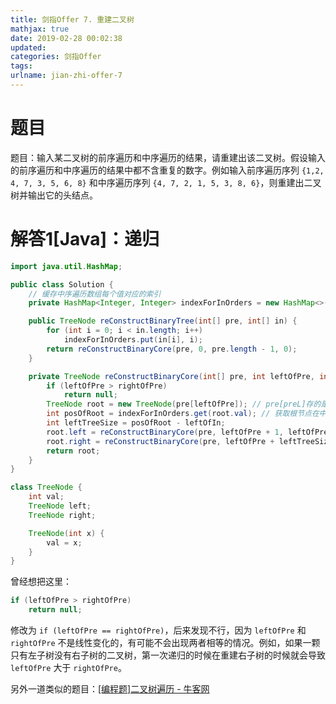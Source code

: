 ```yaml
---
title: 剑指Offer 7. 重建二叉树
mathjax: true
date: 2019-02-28 00:02:38
updated:
categories: 剑指Offer
tags:
urlname: jian-zhi-offer-7
---
```


# 题目

题目：输入某二叉树的前序遍历和中序遍历的结果，请重建出该二叉树。假设输入的前序遍历和中序遍历的结果中都不含重复的数字。例如输入前序遍历序列 `{1,2, 4, 7, 3, 5, 6, 8}` 和中序遍历序列 `{4, 7, 2, 1, 5, 3, 8, 6}`，则重建出二叉树并输出它的头结点。

<!-- more -->

# 解答1[Java]：递归

```java
import java.util.HashMap;

public class Solution {
    // 缓存中序遍历数组每个值对应的索引
    private HashMap<Integer, Integer> indexForInOrders = new HashMap<>();

    public TreeNode reConstructBinaryTree(int[] pre, int[] in) {
        for (int i = 0; i < in.length; i++)
            indexForInOrders.put(in[i], i);
        return reConstructBinaryCore(pre, 0, pre.length - 1, 0);
    }

    private TreeNode reConstructBinaryCore(int[] pre, int leftOfPre, int rightOfPre, int leftOfIn) {
        if (leftOfPre > rightOfPre)
            return null;
        TreeNode root = new TreeNode(pre[leftOfPre]); // pre[preL]存的是根节点的值
        int posOfRoot = indexForInOrders.get(root.val); // 获取根节点在中序遍历序列中的位置
        int leftTreeSize = posOfRoot - leftOfIn;
        root.left = reConstructBinaryCore(pre, leftOfPre + 1, leftOfPre + leftTreeSize, leftOfIn);
        root.right = reConstructBinaryCore(pre, leftOfPre + leftTreeSize + 1, rightOfPre, leftOfIn + leftTreeSize + 1);
        return root;
    }
}

class TreeNode {
    int val;
    TreeNode left;
    TreeNode right;

    TreeNode(int x) {
        val = x;
    }
}
```

曾经想把这里：

```java
if (leftOfPre > rightOfPre)
    return null;
```

修改为 `if (leftOfPre == rightOfPre)`，后来发现不行，因为 `leftOfPre` 和 `rightOfPre` 不是线性变化的，有可能不会出现两者相等的情况。例如，如果一颗只有左子树没有右子树的二叉树，第一次递归的时候在重建右子树的时候就会导致 `leftOfPre` 大于 `rightOfPre`。



另外一道类似的题目：[[编程题]二叉树遍历 - 牛客网](https://www.nowcoder.com/questionTerminal/6e732a9632bc4d12b442469aed7fe9ce)